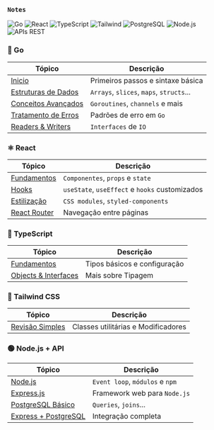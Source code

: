### `Notes`

![Go](https://img.shields.io/badge/Go-00ADD8?style=plastic&logo=go&logoColor=white)
![React](https://img.shields.io/badge/React-3178C6?style=plastic&logo=react&logoColor=white)
![TypeScript](https://img.shields.io/badge/TypeScript-3178C6?style=plastic&logo=typescript&logoColor=white)
![Tailwind](https://img.shields.io/badge/Tailwind-CSS-06B6D4?style=plastic&logo=tailwindcss&logoColor=white)
![PostgreSQL](https://img.shields.io/badge/PostgreSQL-336791?style=plastic&logo=postgresql&logoColor=white)
![Node.js](https://img.shields.io/badge/Node.js-339933?style=plastic&logo=node.js&logoColor=white)
![APIs REST](https://img.shields.io/badge/API-Express-339933?style=plastic)

###

### 🐹 Go

| Tópico | Descrição |
|--------|-----------|
| [Inicio](./estudos/go/0-go-start.md) | Primeiros passos e sintaxe básica |
| [Estruturas de Dados](./estudos/go/1-go-estrutura-dados.md) | `Arrays`, `slices`, `maps`, `structs`... |
| [Conceitos Avançados](./estudos/go/2-go-conceitos-av.md) | `Goroutines`, `channels` e mais |
| [Tratamento de Erros](./estudos/go/3-go-errors.md) | Padrões de erro em `Go` |
| [Readers & Writers](./estudos/go/4-go-readers-writers.md) | `Interfaces` de `IO` |

###

### ⚛️ React

| Tópico | Descrição |
|--------|-----------|
| [Fundamentos](./estudos/react/0-react.md) | `Componentes`, `props` e `state` |
| [Hooks](./estudos/react/1-react-hooks.md) | `useState`, `useEffect` e `hooks` customizados |
| [Estilização](./estudos/react/2-react-css.md) | `CSS modules`, `styled-components` |
| [React Router](./estudos/react/3-react-router.md) | Navegação entre páginas |

###

### 📘 TypeScript

| Tópico | Descrição |
|--------|-----------|
| [Fundamentos](./estudos/typescript/0-typescript.md) | Tipos básicos e configuração |
| [Objects & Interfaces](./estudos/typescript/1-objects-interfaces.md) | Mais sobre Tipagem |

###

### 🎨 Tailwind CSS

| Tópico | Descrição |
|--------|-----------|
| [Revisão Simples](./estudos/tailwind/0-tailwind.md) | Classes utilitárias e Modificadores |

### 🟢 Node.js + API

| Tópico | Descrição |
|--------|-----------|
| [Node.js](./estudos/nodejs/0-nodejs.md) | `Event loop`, `módulos` e `npm` |
| [Express.js](./estudos/nodejs/1-expressjs.md) | Framework web para `Node.js` |
| [PostgreSQL Básico](./estudos/nodejs/2-postgresql.md) | `Queries`, `joins`... |
| [Express + PostgreSQL](./estudos/nodejs/3-express-postgres.md) | Integração completa |

###

